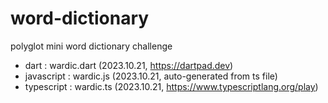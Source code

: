 # word-dictionary

polyglot mini word dictionary challenge

-   dart : wardic.dart (2023.10.21, https://dartpad.dev)
-   javascript : wardic.js (2023.10.21, auto-generated from ts file)
-   typescript : wardic.ts (2023.10.21, https://www.typescriptlang.org/play)
